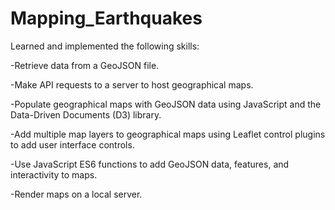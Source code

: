 # Mapping_Earthquakes

Learned and implemented the following skills:

-Retrieve data from a GeoJSON file.

-Make API requests to a server to host geographical maps.

-Populate geographical maps with GeoJSON data using JavaScript and the Data-Driven Documents (D3) library.

-Add multiple map layers to geographical maps using Leaflet control plugins to add user interface controls.

-Use JavaScript ES6 functions to add GeoJSON data, features, and interactivity to maps.

-Render maps on a local server.
